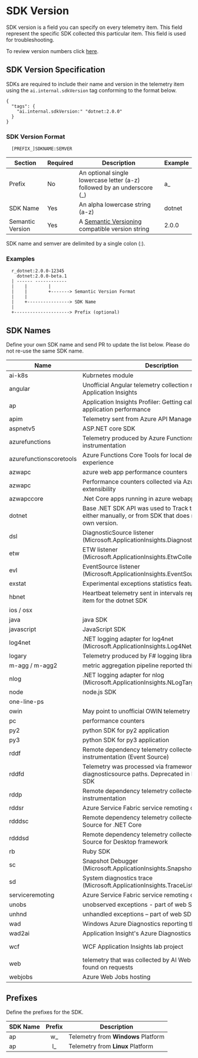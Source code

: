 # SDK Version

SDK version is a field you can specify on every telemetry item. This field represent the specific SDK collected this particular item. This field is used for troubleshooting.

To review version numbers click [here](https://github.com/Microsoft/ApplicationInsights-Home/wiki/SDK-Release-Schedule).

## SDK Version Specification

SDKs are required to include their name and version in the telemetry item using the `ai.internal.sdkVersion` tag conforming to the format below.

```
{
  "tags": {
    "ai.internal.sdkVersion:" "dotnet:2.0.0"
  }
}
```

### SDK Version Format

```
  [PREFIX_]SDKNAME:SEMVER
```  



| Section          | Required | Description                                                             | Example |
|------------------|----------|-------------------------------------------------------------------------|---------|
| Prefix           | No       | An optional single lowercase letter (a-z) followed by an underscore (_) | a_      |
| SDK Name         | Yes      | An alpha lowercase string (a-z)                                         | dotnet  |
| Semantic Version | Yes      | A [Semantic Versioning](http://semver.org/) compatible version string   | 2.0.0   |

SDK name and semver are delimited by a single colon (:).

### Examples

```
  r_dotnet:2.0.0-12345
    dotnet:2.0.0-beta.1
  | ------ ------------
  |    |        |
  |    |        +-------> Semantic Version Format
  |    |
  |    +----------------> SDK Name
  |
  +---------------------> Prefix (optional)
```

## SDK Names

Define your own SDK name and send PR to update the list below. Please do not re-use the same SDK name.

| Name | Description | Links |
| --- | --- | --- |
| ai-k8s | Kubrnetes module | [github](https://github.com/Microsoft/ApplicationInsights-Kubernetes/blob/578f20e824e6248029554a1f8990b29c4a7c6d11/src/ApplicationInsights.Kubernetes/Utilities/SDKVersionUtils.cs#L34)
| angular | Unofficial Angular telemetry collection module for Application Insights | [github](https://github.com/VladimirRybalko/angular-applicationinsights/blob/244a003a6df2df487d903c99f75fd497d698dede/src/ApplicationInsights.ts#L47) [npmjs](https://www.npmjs.com/package/angular-applicationinsights)
| ap | Application Insights Profiler: Getting call traces, diagnose application performance | [github](https://github.com/Microsoft/ApplicationInsights-Profiler-AspNetCore) [nuget](https://www.nuget.org/packages/Microsoft.ApplicationInsights.Profiler.AspNetCore)
| apim | Telemetry sent from Azure API Management | |
| aspnetv5 | ASP.NET core SDK | [github](https://github.com/Microsoft/ApplicationInsights-aspnetcore/releases)
| azurefunctions | Telemetry produced by Azure Functions Host instrumentation | [github](https://github.com/Azure/azure-functions-host/blob/1f243e9febc4d431af3f0341bc8af74975d51659/src/WebJobs.Script/Host/ScriptTelemetryClientFactory.cs#L28)
| azurefunctionscoretools | Azure Functions Core Tools for local development experience | [github](https://github.com/Azure/azure-functions-core-tools/blob/acb5fd3b8d8fd77420ec500861c995ade2cead69/src/Azure.Functions.Cli/Diagnostics/ConsoleTelemetryClientFactory.cs#L22)
| azwapc | azure web app performance counters | |
| azwapc | Performance counters collected via Azure App Services extensibility | [github](https://github.com/Microsoft/ApplicationInsights-dotnet-server/blob/eb884b81c568b1054f9b7168ea4b0ec61f9e3506/Src/PerformanceCollector/Perf.Shared/Implementation/PerformanceCounterUtility.cs#L27)
| azwapccore | .Net Core apps running in azure webapp | |
| dotnet | Base .NET SDK API was used to Track telemetry item, either manually, or from SDK that does not supply its own version. | [github](https://github.com/Microsoft/ApplicationInsights-dotnet/releases)
| dsl | DiagnosticSource listener (Microsoft.ApplicationInsights.DiagnosticSourceListener) | [github](https://github.com/Microsoft/ApplicationInsights-dotnet-logging) [nuget](https://www.nuget.org/packages/Microsoft.ApplicationInsights.DiagnosticSourceListener)
| etw | ETW listener (Microsoft.ApplicationInsights.EtwCollector) | [github](https://github.com/Microsoft/ApplicationInsights-dotnet-logging) [nuget](https://www.nuget.org/packages/Microsoft.ApplicationInsights.EtwCollector)
| evl | EventSource listener (Microsoft.ApplicationInsights.EventSourceListener) | [github](https://github.com/Microsoft/ApplicationInsights-dotnet-logging) [nuget](https://www.nuget.org/packages/Microsoft.ApplicationInsights.EventSourceSourceListener)
| exstat | Experimental exceptions statistics feature | [github](https://github.com/Microsoft/ApplicationInsights-dotnet-server/blob/eb884b81c568b1054f9b7168ea4b0ec61f9e3506/Src/WindowsServer/WindowsServer.Net45/FirstChanceExceptionStatisticsTelemetryModule.cs#L102)
| hbnet | Heartbeat telemetry sent in intervals reported this metric item for the dotnet SDK | [github](https://github.com/Microsoft/ApplicationInsights-dotnet/releases)
| ios / osx | |
| java | java SDK | [github](https://github.com/Microsoft/ApplicationInsights-java/releases)
| javascript | JavaScript SDK | [github](https://github.com/Microsoft/ApplicationInsights-js/releases)
| log4net | .NET logging adapter for log4net (Microsoft.ApplicationInsights.Log4NetAppender) | [github](https://github.com/Microsoft/ApplicationInsights-dotnet-logging) [nuget](https://www.nuget.org/packages/Microsoft.ApplicationInsights.Log4NetAppender)
| logary | Telemetry produced by F# logging library Logary | [github](https://github.com/logary/logary/blob/f86bdf05c66ab0387598f0bb3040c0dafe1f92b8/src/targets/Logary.Targets.ApplicationInsights/Targets_AppInsights.fs#L72-L74)
| m-agg / m-agg2 | metric aggregation pipeline reported this metric | [github](https://github.com/Microsoft/ApplicationInsights-dotnet/releases)
| nlog | .NET logging adapter for nlog (Microsoft.ApplicationInsights.NLogTarget) | [github](https://github.com/Microsoft/ApplicationInsights-dotnet-logging) [nuget](https://www.nuget.org/packages/Microsoft.ApplicationInsights.NLogTarget)
| node| node.js SDK | [github](https://github.com/Microsoft/ApplicationInsights-node.js/releases)
| one-line-ps | | [apmtips](http://apmtips.com/blog/2017/03/27/oneliner-to-send-event-to-application-insights/)
| owin | May point to unofficial OWIN telemetry module | [github](https://github.com/MatthewRudolph/Airy-ApplicationInsights-Owin/blob/a555ddc810edb5b9e8d4866c41ba18ddf793bc1d/src/Dematt.Airy.ApplicationInsights.Owin/ExceptionTracking/MvcExceptionHandler.cs#L38)
| pc | performance counters | [github](https://github.com/Microsoft/ApplicationInsights-dotnet-server/releases)
| py2 | python SDK for py2 application | [github](https://github.com/Microsoft/ApplicationInsights-Python/blob/7ac535f451383d78d63bfc2b8aad518cdde598c7/applicationinsights/channel/TelemetryChannel.py#L9-L15)
| py3 | python SDK for py3 application | [github](https://github.com/Microsoft/ApplicationInsights-Python/blob/7ac535f451383d78d63bfc2b8aad518cdde598c7/applicationinsights/channel/TelemetryChannel.py#L9-L15)
| rddf | Remote dependency telemetry collected via Framework instrumentation (Event Source) | [github](https://github.com/Microsoft/ApplicationInsights-dotnet-server/releases)
| rddfd | Telemetry was processed via framework and diagnosticsource paths. Deprecated in latest versions of SDK |
| rddp | Remote dependency telemetry collected via Profiler instrumentation | [github](https://github.com/Microsoft/ApplicationInsights-dotnet-server/releases)
| rddsr | Azure Service Fabric service remoting call - Client side | [github](https://github.com/Microsoft/ApplicationInsights-ServiceFabric/blob/275166d8034f1b94881982073e304166fbaef6bd/src/ApplicationInsights.ServiceFabric.Native.Shared/DependencyTrackingModule/ServiceRemotingClientEventListener.cs#L41)
| rdddsc | Remote dependency telemetry collected via Diagnostic Source for .NET Core | [github](https://github.com/Microsoft/ApplicationInsights-dotnet-server/releases)
| rdddsd | Remote dependency telemetry collected via Diagnostic Source for Desktop framework | [github](https://github.com/Microsoft/ApplicationInsights-dotnet-server/releases)
| rb | Ruby SDK | [github](https://github.com/Microsoft/ApplicationInsights-Ruby/blob/c78bb54c8b5c0f70218482219fb8447416cfe550/lib/application_insights/channel/telemetry_channel.rb#L89)
| sc | Snapshot Debugger (Microsoft.ApplicationInsights.SnapshotCollector) | [nuget](https://www.nuget.org/packages/Microsoft.ApplicationInsights.SnapshotCollector)
| sd | System diagnostics trace (Microsoft.ApplicationInsights.TraceListener) | [github](https://github.com/Microsoft/ApplicationInsights-dotnet-logging) [nuget](https://www.nuget.org/packages/Microsoft.ApplicationInsights.TraceListener)
| serviceremoting | Azure Service Fabric service remoting call - Server side | [github](https://github.com/Microsoft/ApplicationInsights-ServiceFabric/blob/275166d8034f1b94881982073e304166fbaef6bd/src/ApplicationInsights.ServiceFabric.Native.Shared/RequestTrackingModule/ServiceRemotingServerEventListener.cs#L29)
| unobs | unobserved exceptions - part of web SDK | [github](https://github.com/Microsoft/ApplicationInsights-dotnet-server/releases)
| unhnd | unhandled exceptions – part of web SDK | [github](https://github.com/Microsoft/ApplicationInsights-dotnet-server/releases)
| wad | Windows Azure Diagnostics reporting through AI | |
| wad2ai | Application Insight's Azure Diagnostics sink | [MicrosoftDocs](https://docs.microsoft.com/azure/monitoring-and-diagnostics/azure-diagnostics-configure-application-insights)
| wcf | WCF Application Insights lab project |  [github](https://github.com/Microsoft/ApplicationInsights-SDK-Labs/tree/master/WCF) [myget](https://www.myget.org/feed/applicationinsights-sdk-labs/package/nuget/Microsoft.ApplicationInsights.Wcf) [blog](https://azure.microsoft.com/en-us/blog/wcf-monitoring-with-application-insights/)
| web | telemetry that was collected by AI Web SDK, mostly is found on requests | [github](https://github.com/Microsoft/ApplicationInsights-dotnet-server/releases)
| webjobs | Azure Web Jobs hosting | [github](https://github.com/Azure/azure-webjobs-sdk/blob/5d3952d010c0981477e8b09f60b62312f85d4e1f/src/Microsoft.Azure.WebJobs.Logging.ApplicationInsights/DefaultTelemetryClientFactory.cs#L54)


## Prefixes
Define the prefixes for the SDK.

| SDK Name | Prefix | Description                         |
|----------|:------:|-------------------------------------|
| ap       |   w_   | Telemetry from **Windows** Platform |
| ap       |   l_   | Telemetry from **Linux** Platform   |
